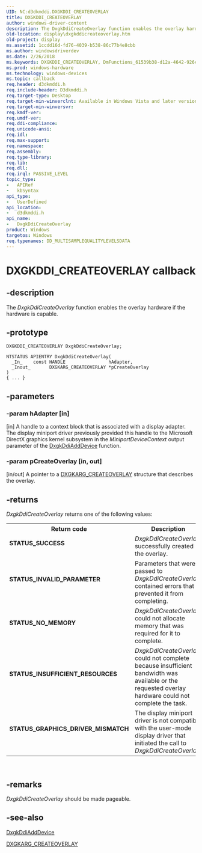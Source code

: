 ```yaml
---
UID: NC:d3dkmddi.DXGKDDI_CREATEOVERLAY
title: DXGKDDI_CREATEOVERLAY
author: windows-driver-content
description: The DxgkDdiCreateOverlay function enables the overlay hardware if the hardware is capable.
old-location: display\dxgkddicreateoverlay.htm
old-project: display
ms.assetid: 1ccdd16d-fd76-4039-b538-86c77b4e8cbb
ms.author: windowsdriverdev
ms.date: 2/26/2018
ms.keywords: DXGKDDI_CREATEOVERLAY, DmFunctions_61539b38-d12a-4642-926c-70c1cf1df34b.xml, DxgkDdiCreateOverlay, DxgkDdiCreateOverlay callback function [Display Devices], d3dkmddi/DxgkDdiCreateOverlay, display.dxgkddicreateoverlay
ms.prod: windows-hardware
ms.technology: windows-devices
ms.topic: callback
req.header: d3dkmddi.h
req.include-header: D3dkmddi.h
req.target-type: Desktop
req.target-min-winverclnt: Available in Windows Vista and later versions of the Windows operating systems.
req.target-min-winversvr: 
req.kmdf-ver: 
req.umdf-ver: 
req.ddi-compliance: 
req.unicode-ansi: 
req.idl: 
req.max-support: 
req.namespace: 
req.assembly: 
req.type-library: 
req.lib: 
req.dll: 
req.irql: PASSIVE_LEVEL
topic_type:
-	APIRef
-	kbSyntax
api_type:
-	UserDefined
api_location:
-	d3dkmddi.h
api_name:
-	DxgkDdiCreateOverlay
product: Windows
targetos: Windows
req.typenames: DD_MULTISAMPLEQUALITYLEVELSDATA
---
```


# DXGKDDI_CREATEOVERLAY callback


## -description


The <i>DxgkDdiCreateOverlay</i> function enables the overlay hardware if the hardware is capable.


## -prototype


````
DXGKDDI_CREATEOVERLAY DxgkDdiCreateOverlay;

NTSTATUS APIENTRY DxgkDdiCreateOverlay(
  _In_    const HANDLE                hAdapter,
  _Inout_       DXGKARG_CREATEOVERLAY *pCreateOverlay
)
{ ... }
````


## -parameters




### -param hAdapter [in]

[in] A handle to a context block that is associated with a display adapter. The display miniport driver previously provided this handle to the Microsoft DirectX graphics kernel subsystem in the <i>MiniportDeviceContext</i> output parameter of the <a href="..\dispmprt\nc-dispmprt-dxgkddi_add_device.md">DxgkDdiAddDevice</a> function.


### -param pCreateOverlay [in, out]

[in/out] A pointer to a <a href="..\d3dkmddi\ns-d3dkmddi-_dxgkarg_createoverlay.md">DXGKARG_CREATEOVERLAY</a> structure that describes the overlay.


## -returns



<i>DxgkDdiCreateOverlay</i> returns one of the following values:

<table>
<tr>
<th>Return code</th>
<th>Description</th>
</tr>
<tr>
<td width="40%">
<dl>
<dt><b>STATUS_SUCCESS</b></dt>
</dl>
</td>
<td width="60%">
<i>DxgkDdiCreateOverlay</i> successfully created the overlay.

</td>
</tr>
<tr>
<td width="40%">
<dl>
<dt><b>STATUS_INVALID_PARAMETER</b></dt>
</dl>
</td>
<td width="60%">
Parameters that were passed to <i>DxgkDdiCreateOverlay</i> contained errors that prevented it from completing.

</td>
</tr>
<tr>
<td width="40%">
<dl>
<dt><b>STATUS_NO_MEMORY</b></dt>
</dl>
</td>
<td width="60%">
<i>DxgkDdiCreateOverlay</i> could not allocate memory that was required for it to complete.

</td>
</tr>
<tr>
<td width="40%">
<dl>
<dt><b>STATUS_INSUFFICIENT_RESOURCES</b></dt>
</dl>
</td>
<td width="60%">
<i>DxgkDdiCreateOverlay</i> could not complete because insufficient bandwidth was available or the requested overlay hardware could not complete the task.

</td>
</tr>
<tr>
<td width="40%">
<dl>
<dt><b>STATUS_GRAPHICS_DRIVER_MISMATCH</b></dt>
</dl>
</td>
<td width="60%">
The display miniport driver is not compatible with the user-mode display driver that initiated the call to <i>DxgkDdiCreateOverlay</i>. 

</td>
</tr>
</table>
 




## -remarks



<i>DxgkDdiCreateOverlay</i> should be made pageable.




## -see-also

<a href="..\dispmprt\nc-dispmprt-dxgkddi_add_device.md">DxgkDdiAddDevice</a>



<a href="..\d3dkmddi\ns-d3dkmddi-_dxgkarg_createoverlay.md">DXGKARG_CREATEOVERLAY</a>



 

 


